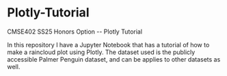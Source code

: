 # Plotly-Tutorial
CMSE402 SS25 Honors Option -- Plotly Tutorial

In this repository I have a Jupyter Notebook that has a tutorial of how to make a raincloud plot using Plotly. The dataset used is the publicly accessible Palmer Penguin dataset, and can be applies to other datasets as well.
